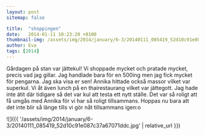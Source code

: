 ```yaml
---
layout: post
sitemap: false

title:  "shoppingen"
date:   2014-01-11 10:23:20 +0100
thumbnail-img: /assets/img/2014/january/6-3/20140111_085419_52d10c91e087c37a67071ddc.jpg
author: Eva
tags: [2014]
---
```


Gårdagen på stan var jättekul! Vi shoppade mycket och pratade mycket, precis vad jag gillar. Jag handlade bara för en 500ing men jag fick mycket för pengarna. Jag ska visa er sen! Annika hittade också massor vilket var superkul. Vi åt även lunch på en thairestaurang vilket var jättegott. Jag hade inte ätit där tidigare så det var kul att testa ett nytt ställe. Det var så roligt att få umgås med Annika för vi har så roligt tillsammans. Hoppas nu bara att det inte blir så länge tills vi gör nåt tillsammans igen:o

![]({{ '/assets/img/2014/january/6-3/20140111_085419_52d10c91e087c37a67071ddc.jpg'  | relative_url }})

